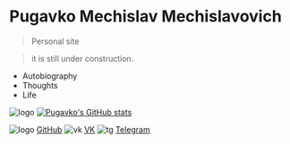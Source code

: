 <!-- _coverpage.md -->

<!--![logo](_media/icon.svg) --> 


# Pugavko Mechislav Mechislavovich 

> Personal site 

> it is still under construction.


- Autobiography
- Thoughts
- Life
  

![logo](__media/icons/languages.svg ':size=60%')
[![Pugavko's GitHub stats](https://github-readme-stats.vercel.app/api?username=Pugavkomm)](https://github.com/anuraghazra/github-readme-stats)

![logo](__media/icons/Octocat.png ':size=5%') [GitHub](https://github.com/Pugavkomm)
![vk](__media/icons/vk.svg ':size=5%') [VK](https://vk.com/mechislavp)
![tg](__media/icons/Telegram.png ':size=5%') [Telegram](https://t.me/Mechislav)
<!--- ![rg](__media/icons/rg.png ':size=5%') [RG](https://www.researchgate.net/profile/Mechislav-Pugavko)--->
